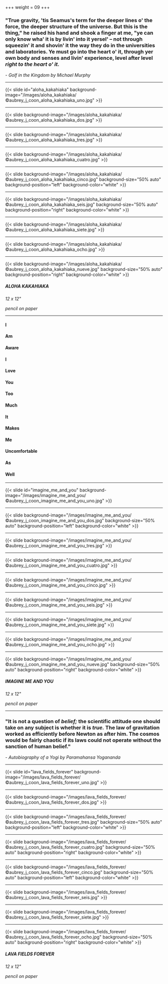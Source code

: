 +++
weight = 09
+++

### "True gravity, 'tis Seamus's term for the deeper lines o' the force, the deeper structure of the universe. But this is the thing," he raised his hand and shook a finger at me, "ye can only know wha' it is by livin' into it yersel' – not through squeezin' it and shovin' it the way they do in the universities and laboratories. Ye must go into the heart o' it, through yer own body and senses and livin' experience, level after level *right to the heart o' it.* 

*- Golf in the Kingdom by Michael Murphy*

---

{{< slide id="aloha_kakahiaka" background-image="/images/aloha_kakahiaka/©aubrey_j_coon_aloha_kakahiaka_uno.jpg" >}}

---

{{< slide background-image="/images/aloha_kakahiaka/©aubrey_j_coon_aloha_kakahiaka_dos.jpg" >}}

---

{{< slide background-image="/images/aloha_kakahiaka/©aubrey_j_coon_aloha_kakahiaka_tres.jpg" >}}

---

{{< slide background-image="/images/aloha_kakahiaka/©aubrey_j_coon_aloha_kakahiaka_cuatro.jpg" >}}

---

{{< slide background-image="/images/aloha_kakahiaka/©aubrey_j_coon_aloha_kakahiaka_cinco.jpg" background-size="50% auto" background-position="left" background-color="white" >}}

---

{{< slide background-image="/images/aloha_kakahiaka/©aubrey_j_coon_aloha_kakahiaka_seis.jpg" background-size="50% auto" background-position="right" background-color="white" >}}

---

{{< slide background-image="/images/aloha_kakahiaka/©aubrey_j_coon_aloha_kakahiaka_siete.jpg" >}}

---

{{< slide background-image="/images/aloha_kakahiaka/©aubrey_j_coon_aloha_kakahiaka_ocho.jpg" >}}

---

{{< slide background-image="/images/aloha_kakahiaka/©aubrey_j_coon_aloha_kakahiaka_nueve.jpg" background-size="50% auto" background-position="right" background-color="white" >}}

##### ALOHA KAKAHIAKA

*12 x 12"*

*pencil on paper*

---

#### I  
#### Am  
#### Aware  
#### I  
#### Love  
#### You  
#### Too  
#### Much  
#### It  
#### Makes  
#### Me  
#### Uncomfortable  
#### As  
#### Well

---

{{< slide id="imagine_me_and_you" background-image="/images/imagine_me_and_you/©aubrey_j_coon_imagine_me_and_you_uno.jpg" >}} 

---

{{< slide background-image="/images/imagine_me_and_you/©aubrey_j_coon_imagine_me_and_you_dos.jpg" background-size="50% auto" background-position="left" background-color="white" >}}
	
---

{{< slide background-image="/images/imagine_me_and_you/©aubrey_j_coon_imagine_me_and_you_tres.jpg" >}}

---

{{< slide background-image="/images/imagine_me_and_you/©aubrey_j_coon_imagine_me_and_you_cuatro.jpg" >}}

---

{{< slide background-image="/images/imagine_me_and_you/©aubrey_j_coon_imagine_me_and_you_cinco.jpg" >}}

---

{{< slide background-image="/images/imagine_me_and_you/©aubrey_j_coon_imagine_me_and_you_seis.jpg" >}}

---

{{< slide background-image="/images/imagine_me_and_you/©aubrey_j_coon_imagine_me_and_you_siete.jpg" >}}

---

{{< slide background-image="/images/imagine_me_and_you/©aubrey_j_coon_imagine_me_and_you_ocho.jpg" >}}

---

{{< slide background-image="/images/imagine_me_and_you/©aubrey_j_coon_imagine_me_and_you_nueve.jpg" background-size="50% auto" background-position="right" background-color="white" >}}

##### IMAGINE ME AND YOU

*12 x 12"*

*pencil on paper*

---


### "It is not a question of *belief;* the scientific attitude one should take on any subject is whether it is *true.* The law of gravitation worked as efficiently before Newton as after him. The cosmos would be fairly chaotic if its laws could not operate without the sanction of human belief."

*- Autobiography of a Yogi by Paramahansa Yogananda*

---

{{< slide id="lava_fields_forever" background-image="/images/lava_fields_forever/©aubrey_j_coon_lava_fields_forever_uno.jpg" >}}

---

{{< slide background-image="/images/lava_fields_forever/©aubrey_j_coon_lava_fields_forever_dos.jpg" >}}

---

{{< slide background-image="/images/lava_fields_forever/©aubrey_j_coon_lava_fields_forever_tres.jpg" background-size="50% auto" background-position="left" background-color="white" >}}

---

{{< slide background-image="/images/lava_fields_forever/©aubrey_j_coon_lava_fields_forever_cuatro.jpg" background-size="50% auto" background-position="right" background-color="white" >}}

---

{{< slide background-image="/images/lava_fields_forever/©aubrey_j_coon_lava_fields_forever_cinco.jpg" background-size="50% auto" background-position="left" background-color="white" >}}

---

{{< slide background-image="/images/lava_fields_forever/©aubrey_j_coon_lava_fields_forever_seis.jpg" >}}

---

{{< slide background-image="/images/lava_fields_forever/©aubrey_j_coon_lava_fields_forever_siete.jpg" >}}

---

{{< slide background-image="/images/lava_fields_forever/©aubrey_j_coon_lava_fields_forever_ocho.jpg" background-size="50% auto" background-position="right" background-color="white" >}}

##### LAVA FIELDS FOREVER

*12 x 12"*

*pencil on paper*
